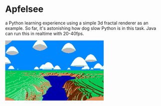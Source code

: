 # Apfelsee

a Python learning experience using a simple 3d fractal renderer as an example. So far, it's astonishing how dog slow Python is in this task. Java can run this in realtime with 20-40fps.

![example image](./example.png)
